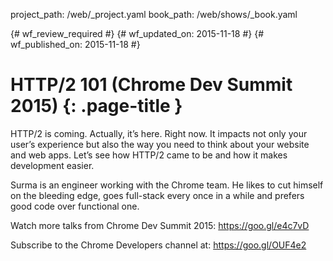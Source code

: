 project_path: /web/_project.yaml
book_path: /web/shows/_book.yaml

{# wf_review_required #}
{# wf_updated_on: 2015-11-18 #}
{# wf_published_on: 2015-11-18 #}

# HTTP/2 101 (Chrome Dev Summit 2015) {: .page-title }

HTTP/2 is coming. Actually, it’s here. Right now. It impacts not only your user’s experience but also the way you need to think about your website and web apps. Let’s see how HTTP/2 came to be and how it makes development easier.

Surma is an engineer working with the Chrome team. He likes to cut himself on the bleeding edge, goes full-stack every once in a while and prefers good code over functional one.

Watch more talks from Chrome Dev Summit 2015: https://goo.gl/e4c7vD

Subscribe to the Chrome Developers channel at: https://goo.gl/OUF4e2
